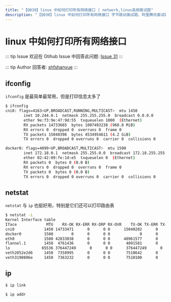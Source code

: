 ```yaml
---
title: "【Q030】linux 中如何打印所有网络接口 | network,linux高频面试题"
description: "【Q030】linux 中如何打印所有网络接口 字节跳动面试题、阿里腾讯面试题、美团小米面试题。"
---
```


# linux 中如何打印所有网络接口

::: tip Issue
欢迎在 Gtihub Issue 中回答此问题: [Issue 31](https://github.com/shfshanyue/Daily-Question/issues/31)
:::

::: tip Author
回答者: [shfshanyue](https://github.com/shfshanyue)
:::

## ifconfig

`ifconfig` 是最简单最常用，但是打印信息太多了

```bash
$ ifconfig
cni0: flags=4163<UP,BROADCAST,RUNNING,MULTICAST>  mtu 1450
        inet 10.244.0.1  netmask 255.255.255.0  broadcast 0.0.0.0
        ether 9e:f3:9e:47:9d:55  txqueuelen 1000  (Ethernet)
        RX packets 14733665  bytes 1007493238 (960.8 MiB)
        RX errors 0  dropped 0  overruns 0  frame 0
        TX packets 15040396  bytes 4534954611 (4.2 GiB)
        TX errors 0  dropped 0 overruns 0  carrier 0  collisions 0

docker0: flags=4099<UP,BROADCAST,MULTICAST>  mtu 1500
        inet 172.18.0.1  netmask 255.255.0.0  broadcast 172.18.255.255
        ether 02:42:09:fe:1d:e5  txqueuelen 0  (Ethernet)
        RX packets 0  bytes 0 (0.0 B)
        RX errors 0  dropped 0  overruns 0  frame 0
        TX packets 0  bytes 0 (0.0 B)
        TX errors 0  dropped 0 overruns 0  carrier 0  collisions 0
```

## netstat

`netstat` 与 `ip` 也挺好用，特别是它们还可以打印路由表

```bash
$ netstat -i
Kernel Interface table
Iface             MTU    RX-OK RX-ERR RX-DRP RX-OVR    TX-OK TX-ERR TX-DRP TX-OVR Flg
cni0             1450 14733471      0      0 0      15040202      0      0      0 BMRU
docker0          1500        0      0      0 0             0      0      0      0 BMU
eth0             1500 42833038      0      0 0      40961577      0      0      0 BMRU
flannel.1        1450  4761436      0      0 0       4091581      0      0      0 BMRU
lo              65536 376447249      0      0 0      376447249      0      0      0 LRU
veth2052e2d6     1450  7358995      0      0 0       7518642      0      0      0 BMRU
veth3190806e     1450  7363232      0      0 0       7510100      0      0      0 BMRU
```

## ip

```bash
$ ip link

$ ip addr
```

